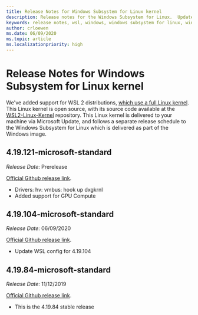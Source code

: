 ```yaml
---
title: Release Notes for Windows Subsystem for Linux kernel
description: Release notes for the Windows Subsystem for Linux.  Updated monthly.
keywords: release notes, wsl, windows, windows subsystem for linux, windowssubsystem, ubuntu, kernel
author: crloewen
ms.date: 06/09/2020
ms.topic: article
ms.localizationpriority: high
---
```


# Release Notes for Windows Subsystem for Linux kernel

We've added support for WSL 2 distributions, [which use a full Linux kernel](https://devblogs.microsoft.com/commandline/shipping-a-linux-kernel-with-windows/). This Linux kernel is open source, with its source code available at the [WSL2-Linux-Kernel](https://github.com/microsoft/WSL2-Linux-Kernel) repository. This Linux kernel is delivered to your machine via Microsoft Update, and follows a separate release schedule to the Windows Subsystem for Linux which is delivered as part of the Windows image.

## 4.19.121-microsoft-standard
*Release Date*: Prerelease

[Official Github release link](https://github.com/microsoft/WSL2-Linux-Kernel/releases/tag/4.19.121-microsoft-standard).

* Drivers: hv: vmbus: hook up dxgkrnl
* Added support for GPU Compute

## 4.19.104-microsoft-standard
*Release Date*: 06/09/2020 

[Official Github release link](https://github.com/microsoft/WSL2-Linux-Kernel/releases/tag/4.19.104-microsoft-standard).

* Update WSL config for 4.19.104

## 4.19.84-microsoft-standard
*Release Date*: 11/12/2019 

[Official Github release link](https://github.com/microsoft/WSL2-Linux-Kernel/releases/tag/4.19.84-microsoft-standard).

* This is the 4.19.84 stable release

